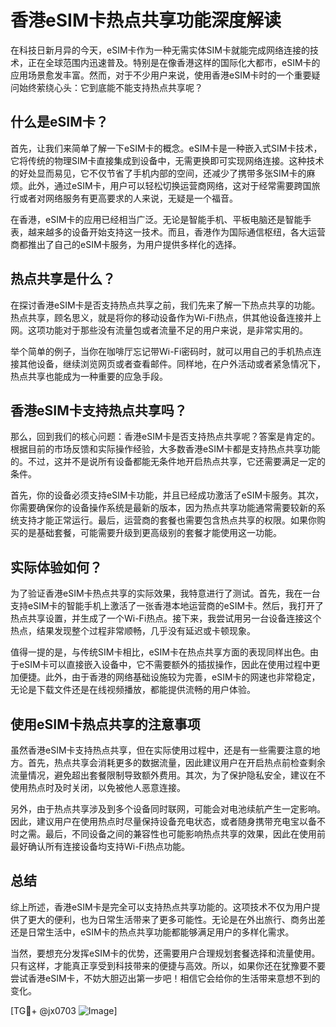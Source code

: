 # 香港eSIM卡热点共享功能深度解读

在科技日新月异的今天，eSIM卡作为一种无需实体SIM卡就能完成网络连接的技术，正在全球范围内迅速普及。特别是在像香港这样的国际化大都市，eSIM卡的应用场景愈发丰富。然而，对于不少用户来说，使用香港eSIM卡时的一个重要疑问始终萦绕心头：它到底能不能支持热点共享呢？

## 什么是eSIM卡？

首先，让我们来简单了解一下eSIM卡的概念。eSIM卡是一种嵌入式SIM卡技术，它将传统的物理SIM卡直接集成到设备中，无需更换即可实现网络连接。这种技术的好处显而易见，它不仅节省了手机内部的空间，还减少了携带多张SIM卡的麻烦。此外，通过eSIM卡，用户可以轻松切换运营商网络，这对于经常需要跨国旅行或者对网络服务有更高要求的人来说，无疑是一个福音。

在香港，eSIM卡的应用已经相当广泛。无论是智能手机、平板电脑还是智能手表，越来越多的设备开始支持这一技术。而且，香港作为国际通信枢纽，各大运营商都推出了自己的eSIM卡服务，为用户提供多样化的选择。

## 热点共享是什么？

在探讨香港eSIM卡是否支持热点共享之前，我们先来了解一下热点共享的功能。热点共享，顾名思义，就是将你的移动设备作为Wi-Fi热点，供其他设备连接并上网。这项功能对于那些没有流量包或者流量不足的用户来说，是非常实用的。

举个简单的例子，当你在咖啡厅忘记带Wi-Fi密码时，就可以用自己的手机热点连接其他设备，继续浏览网页或者查看邮件。同样地，在户外活动或者紧急情况下，热点共享也能成为一种重要的应急手段。

## 香港eSIM卡支持热点共享吗？

那么，回到我们的核心问题：香港eSIM卡是否支持热点共享呢？答案是肯定的。根据目前的市场反馈和实际操作经验，大多数香港eSIM卡都是支持热点共享功能的。不过，这并不是说所有设备都能无条件地开启热点共享，它还需要满足一定的条件。

首先，你的设备必须支持eSIM卡功能，并且已经成功激活了eSIM卡服务。其次，你需要确保你的设备操作系统是最新的版本，因为热点共享功能通常需要较新的系统支持才能正常运行。最后，运营商的套餐也需要包含热点共享的权限。如果你购买的是基础套餐，可能需要升级到更高级别的套餐才能使用这一功能。

## 实际体验如何？

为了验证香港eSIM卡热点共享的实际效果，我特意进行了测试。首先，我在一台支持eSIM卡的智能手机上激活了一张香港本地运营商的eSIM卡。然后，我打开了热点共享设置，并生成了一个Wi-Fi热点。接下来，我尝试用另一台设备连接这个热点，结果发现整个过程非常顺畅，几乎没有延迟或卡顿现象。

值得一提的是，与传统SIM卡相比，eSIM卡在热点共享方面的表现同样出色。由于eSIM卡可以直接嵌入设备中，它不需要额外的插拔操作，因此在使用过程中更加便捷。此外，由于香港的网络基础设施较为完善，eSIM卡的网速也非常稳定，无论是下载文件还是在线视频播放，都能提供流畅的用户体验。

## 使用eSIM卡热点共享的注意事项

虽然香港eSIM卡支持热点共享，但在实际使用过程中，还是有一些需要注意的地方。首先，热点共享会消耗更多的数据流量，因此建议用户在开启热点前检查剩余流量情况，避免超出套餐限制导致额外费用。其次，为了保护隐私安全，建议在不使用热点时及时关闭，以免被他人恶意连接。

另外，由于热点共享涉及到多个设备同时联网，可能会对电池续航产生一定影响。因此，建议用户在使用热点时尽量保持设备充电状态，或者随身携带充电宝以备不时之需。最后，不同设备之间的兼容性也可能影响热点共享的效果，因此在使用前最好确认所有连接设备均支持Wi-Fi热点功能。

## 总结

综上所述，香港eSIM卡是完全可以支持热点共享功能的。这项技术不仅为用户提供了更大的便利，也为日常生活带来了更多可能性。无论是在外出旅行、商务出差还是日常生活中，eSIM卡的热点共享功能都能够满足用户的多样化需求。

当然，要想充分发挥eSIM卡的优势，还需要用户合理规划套餐选择和流量使用。只有这样，才能真正享受到科技带来的便捷与高效。所以，如果你还在犹豫要不要尝试香港eSIM卡，不妨大胆迈出第一步吧！相信它会给你的生活带来意想不到的变化。

[TG💪+ @jx0703 ![Image](https://github.com/user-attachments/assets/dbca1d08-cadb-493c-b0ec-ad6f7a83f270)]